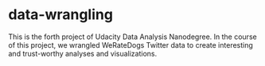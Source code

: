 # data-wrangling
This is the forth project of Udacity Data Analysis Nanodegree. In the course of this project, we wrangled WeRateDogs Twitter data to create interesting and trust-worthy analyses and visualizations. 
